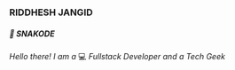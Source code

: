### RIDDHESH JANGID
##### :snake: SNAKODE
 *Hello there! I am a* :computer: *Fullstack Developer and a Tech Geek*
 
